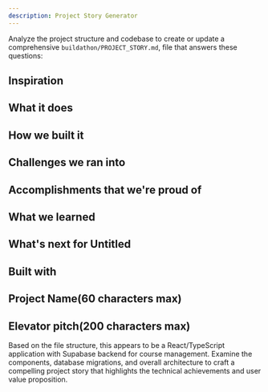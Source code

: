 ```yaml
---
description: Project Story Generator
---
```


Analyze the project structure and codebase to create or update a comprehensive `buildathon/PROJECT_STORY.md`, file that answers these questions:

## Inspiration
## What it does
## How we built it
## Challenges we ran into
## Accomplishments that we're proud of
## What we learned
## What's next for Untitled
## Built with
## Project Name(60 characters max)
## Elevator pitch(200 characters max)

Based on the file structure, this appears to be a React/TypeScript application with Supabase backend for course management. Examine the components, database migrations, and overall architecture to craft a compelling project story that highlights the technical achievements and user value proposition.